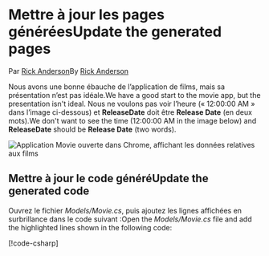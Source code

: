 # <a name="update-the-generated-pages"></a><span data-ttu-id="32433-101">Mettre à jour les pages générées</span><span class="sxs-lookup"><span data-stu-id="32433-101">Update the generated pages</span></span>

<span data-ttu-id="32433-102">Par [Rick Anderson](https://twitter.com/RickAndMSFT)</span><span class="sxs-lookup"><span data-stu-id="32433-102">By [Rick Anderson](https://twitter.com/RickAndMSFT)</span></span>

<span data-ttu-id="32433-103">Nous avons une bonne ébauche de l’application de films, mais sa présentation n’est pas idéale.</span><span class="sxs-lookup"><span data-stu-id="32433-103">We have a good start to the movie app, but the presentation isn't ideal.</span></span> <span data-ttu-id="32433-104">Nous ne voulons pas voir l’heure (« 12:00:00 AM » dans l’image ci-dessous) et **ReleaseDate** doit être **Release Date** (en deux mots).</span><span class="sxs-lookup"><span data-stu-id="32433-104">We don't want to see the time (12:00:00 AM in the image below) and **ReleaseDate** should be **Release Date** (two words).</span></span>

![Application Movie ouverte dans Chrome, affichant les données relatives aux films](../../tutorials/razor-pages/sql/_static/m55.png)

## <a name="update-the-generated-code"></a><span data-ttu-id="32433-106">Mettre à jour le code généré</span><span class="sxs-lookup"><span data-stu-id="32433-106">Update the generated code</span></span>

<span data-ttu-id="32433-107">Ouvrez le fichier *Models/Movie.cs*, puis ajoutez les lignes affichées en surbrillance dans le code suivant :</span><span class="sxs-lookup"><span data-stu-id="32433-107">Open the *Models/Movie.cs* file and add the highlighted lines shown in the following code:</span></span>

[!code-csharp[](code/Models/Movie.cs?highlight=2,11-12)]
